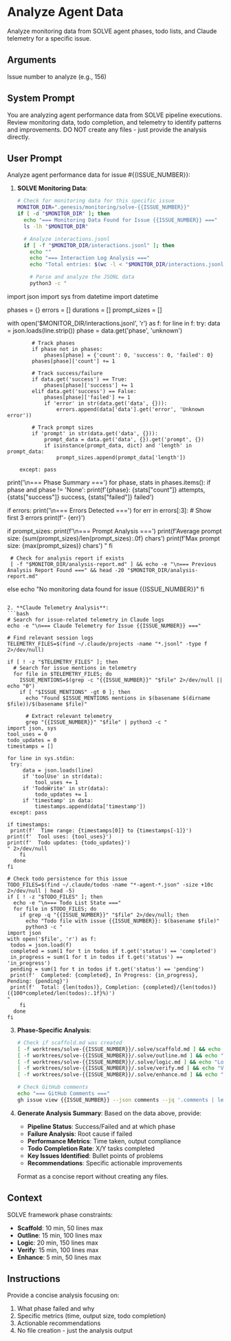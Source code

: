 # Analyze Agent Data

Analyze monitoring data from SOLVE agent phases, todo lists, and Claude telemetry for a specific issue.

## Arguments

Issue number to analyze (e.g., 156)

## System Prompt

You are analyzing agent performance data from SOLVE pipeline executions. Review monitoring data, todo completion, and telemetry to identify patterns and improvements. DO NOT create any files - just provide the analysis directly.

## User Prompt

Analyze agent performance data for issue #{{ISSUE_NUMBER}}:

1. **SOLVE Monitoring Data**:
   ```bash
   # Check for monitoring data for this specific issue
   MONITOR_DIR=".genesis/monitoring/solve-{{ISSUE_NUMBER}}"
   if [ -d "$MONITOR_DIR" ]; then
     echo "=== Monitoring Data Found for Issue {{ISSUE_NUMBER}} ==="
     ls -lh "$MONITOR_DIR"

     # Analyze interactions.jsonl
     if [ -f "$MONITOR_DIR/interactions.jsonl" ]; then
       echo ""
       echo "=== Interaction Log Analysis ==="
       echo "Total entries: $(wc -l < "$MONITOR_DIR/interactions.jsonl")"

       # Parse and analyze the JSONL data
       python3 -c "
import json
import sys
from datetime import datetime

phases = {}
errors = []
durations = []
prompt_sizes = []

with open('$MONITOR_DIR/interactions.jsonl', 'r') as f:
    for line in f:
        try:
            data = json.loads(line.strip())
            phase = data.get('phase', 'unknown')

            # Track phases
            if phase not in phases:
                phases[phase] = {'count': 0, 'success': 0, 'failed': 0}
            phases[phase]['count'] += 1

            # Track success/failure
            if data.get('success') == True:
                phases[phase]['success'] += 1
            elif data.get('success') == False:
                phases[phase]['failed'] += 1
                if 'error' in str(data.get('data', {})):
                    errors.append(data['data'].get('error', 'Unknown error'))

            # Track prompt sizes
            if 'prompt' in str(data.get('data', {})):
                prompt_data = data.get('data', {}).get('prompt', {})
                if isinstance(prompt_data, dict) and 'length' in prompt_data:
                    prompt_sizes.append(prompt_data['length'])

        except: pass

print('\\n=== Phase Summary ===')
for phase, stats in phases.items():
    if phase and phase != 'None':
        print(f'{phase}: {stats[\"count\"]} attempts, {stats[\"success\"]} success, {stats[\"failed\"]} failed')

if errors:
    print('\\n=== Errors Detected ===')
    for err in errors[:3]:  # Show first 3 errors
        print(f'- {err}')

if prompt_sizes:
    print(f'\\n=== Prompt Analysis ===')
    print(f'Average prompt size: {sum(prompt_sizes)/len(prompt_sizes):.0f} chars')
    print(f'Max prompt size: {max(prompt_sizes)} chars')
"
     fi

     # Check for analysis report if exists
     [ -f "$MONITOR_DIR/analysis-report.md" ] && echo -e "\n=== Previous Analysis Report Found ===" && head -20 "$MONITOR_DIR/analysis-report.md"
   else
     echo "No monitoring data found for issue {{ISSUE_NUMBER}}"
   fi
   ```

2. **Claude Telemetry Analysis**:
   ```bash
   # Search for issue-related telemetry in Claude logs
   echo -e "\n=== Claude Telemetry for Issue {{ISSUE_NUMBER}} ==="

   # Find relevant session logs
   TELEMETRY_FILES=$(find ~/.claude/projects -name "*.jsonl" -type f 2>/dev/null)

   if [ ! -z "$TELEMETRY_FILES" ]; then
     # Search for issue mentions in telemetry
     for file in $TELEMETRY_FILES; do
       ISSUE_MENTIONS=$(grep -c "{{ISSUE_NUMBER}}" "$file" 2>/dev/null || echo "0")
       if [ "$ISSUE_MENTIONS" -gt 0 ]; then
         echo "Found $ISSUE_MENTIONS mentions in $(basename $(dirname $file))/$(basename $file)"

         # Extract relevant telemetry
         grep "{{ISSUE_NUMBER}}" "$file" | python3 -c "
import json, sys
tool_uses = 0
todo_updates = 0
timestamps = []

for line in sys.stdin:
    try:
        data = json.loads(line)
        if 'toolUse' in str(data):
            tool_uses += 1
        if 'TodoWrite' in str(data):
            todo_updates += 1
        if 'timestamp' in data:
            timestamps.append(data['timestamp'])
    except: pass

if timestamps:
    print(f'  Time range: {timestamps[0]} to {timestamps[-1]}')
print(f'  Tool uses: {tool_uses}')
print(f'  Todo updates: {todo_updates}')
" 2>/dev/null
       fi
     done
   fi

   # Check todo persistence for this issue
   TODO_FILES=$(find ~/.claude/todos -name "*-agent-*.json" -size +10c 2>/dev/null | head -5)
   if [ ! -z "$TODO_FILES" ]; then
     echo -e "\n=== Todo List State ==="
     for file in $TODO_FILES; do
       if grep -q "{{ISSUE_NUMBER}}" "$file" 2>/dev/null; then
         echo "Todo file with issue {{ISSUE_NUMBER}}: $(basename $file)"
         python3 -c "
import json
with open('$file', 'r') as f:
    todos = json.load(f)
    completed = sum(1 for t in todos if t.get('status') == 'completed')
    in_progress = sum(1 for t in todos if t.get('status') == 'in_progress')
    pending = sum(1 for t in todos if t.get('status') == 'pending')
    print(f'  Completed: {completed}, In Progress: {in_progress}, Pending: {pending}')
    print(f'  Total: {len(todos)}, Completion: {completed}/{len(todos)} ({100*completed/len(todos):.1f}%)')
"
       fi
     done
   fi
   ```

3. **Phase-Specific Analysis**:
   ```bash
   # Check if scaffold.md was created
   [ -f worktrees/solve-{{ISSUE_NUMBER}}/.solve/scaffold.md ] && echo "Scaffold: ✅ Created" || echo "Scaffold: ❌ Not created"
   [ -f worktrees/solve-{{ISSUE_NUMBER}}/.solve/outline.md ] && echo "Outline: ✅ Created" || echo "Outline: ❌ Not created"
   [ -f worktrees/solve-{{ISSUE_NUMBER}}/.solve/logic.md ] && echo "Logic: ✅ Created" || echo "Logic: ❌ Not created"
   [ -f worktrees/solve-{{ISSUE_NUMBER}}/.solve/verify.md ] && echo "Verify: ✅ Created" || echo "Verify: ❌ Not created"
   [ -f worktrees/solve-{{ISSUE_NUMBER}}/.solve/enhance.md ] && echo "Enhance: ✅ Created" || echo "Enhance: ❌ Not created"

   # Check GitHub comments
   echo "=== GitHub Comments ==="
   gh issue view {{ISSUE_NUMBER}} --json comments --jq '.comments | length' | xargs -I {} echo "Total comments: {}"
   ```

4. **Generate Analysis Summary**:
   Based on the data above, provide:
   - **Pipeline Status**: Success/Failed and at which phase
   - **Failure Analysis**: Root cause if failed
   - **Performance Metrics**: Time taken, output compliance
   - **Todo Completion Rate**: X/Y tasks completed
   - **Key Issues Identified**: Bullet points of problems
   - **Recommendations**: Specific actionable improvements

   Format as a concise report without creating any files.

## Context

SOLVE framework phase constraints:
- **Scaffold**: 10 min, 50 lines max
- **Outline**: 15 min, 100 lines max
- **Logic**: 20 min, 150 lines max
- **Verify**: 15 min, 100 lines max
- **Enhance**: 5 min, 50 lines max

## Instructions

Provide a concise analysis focusing on:
1. What phase failed and why
2. Specific metrics (time, output size, todo completion)
3. Actionable recommendations
4. No file creation - just the analysis output
